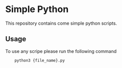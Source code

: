 # Simple Python

This repository contains come simple python scripts.

## Usage

To use any scripe please run the following command

```bash
    python3 {file_name}.py
```
